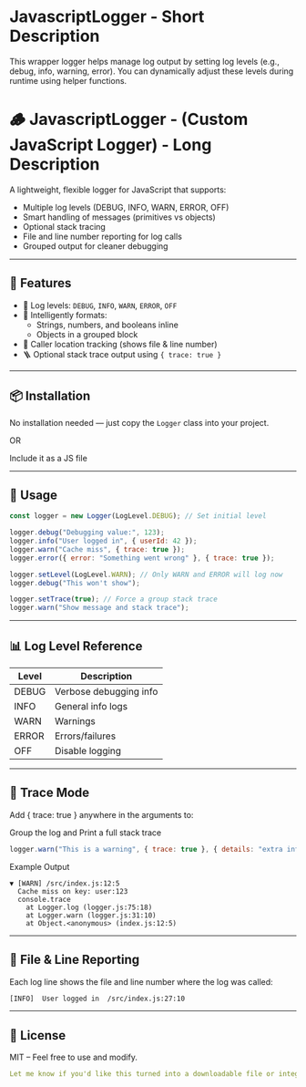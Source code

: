 # JavascriptLogger - Short Description
This wrapper logger helps manage log output by setting log levels (e.g., debug, info, warning, error). You can dynamically adjust these levels during runtime using helper functions.


# 🪵 JavascriptLogger - (Custom JavaScript Logger) - Long Description

A lightweight, flexible logger for JavaScript that supports:

- Multiple log levels (DEBUG, INFO, WARN, ERROR, OFF)
- Smart handling of messages (primitives vs objects)
- Optional stack tracing
- File and line number reporting for log calls
- Grouped output for cleaner debugging

---

## 🚀 Features

- 🔢 Log levels: `DEBUG`, `INFO`, `WARN`, `ERROR`, `OFF`
- 🧠 Intelligently formats:
  - Strings, numbers, and booleans inline
  - Objects in a grouped block
- 🧭 Caller location tracking (shows file & line number)
- 🪜 Optional stack trace output using `{ trace: true }`

---

## 📦 Installation

No installation needed — just copy the `Logger` class into your project. 

OR 

Include it as a JS file
<script type="application/javascript" src="logger.js"></script>

---

## 📄 Usage

```js
const logger = new Logger(LogLevel.DEBUG); // Set initial level

logger.debug("Debugging value:", 123);
logger.info("User logged in", { userId: 42 });
logger.warn("Cache miss", { trace: true });
logger.error({ error: "Something went wrong" }, { trace: true });

logger.setLevel(LogLevel.WARN); // Only WARN and ERROR will log now
logger.debug("This won't show");

logger.setTrace(true); // Force a group stack trace
logger.warn("Show message and stack trace");
```

---

## 📊 Log Level Reference

|Level | Description |
| ------------- | ------------- |
|DEBUG | Verbose debugging info |
|INFO | General info logs |
|WARN | Warnings |
|ERROR | Errors/failures |
|OFF | Disable logging |

---

## 🧪 Trace Mode

Add { trace: true } anywhere in the arguments to:

Group the log and Print a full stack trace

```js
logger.warn("This is a warning", { trace: true }, { details: "extra info" });
```

Example Output
```pgsql
▼ [WARN] /src/index.js:12:5
  Cache miss on key: user:123
  console.trace
    at Logger.log (logger.js:75:18)
    at Logger.warn (logger.js:31:10)
    at Object.<anonymous> (index.js:12:5)
```

---

## 🧩 File & Line Reporting

Each log line shows the file and line number where the log was called:
```bash
[INFO]  User logged in  /src/index.js:27:10
```

---

## 📁 License
MIT – Feel free to use and modify.
```yaml
Let me know if you'd like this turned into a downloadable file or integrated into your project structure.
```
